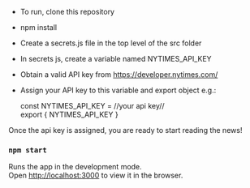 - To run, clone this repository
- npm install
- Create a secrets.js file in the top level of the src folder
- In secrets js, create a variable named NYTIMES_API_KEY
- Obtain a valid API key from https://developer.nytimes.com/
- Assign your API key to this variable and export object e.g.:

  const NYTIMES_API_KEY = //your api key// <br>
  export { NYTIMES_API_KEY }

Once the api key is assigned, you are ready to start reading the news!

### `npm start`

Runs the app in the development mode.<br>
Open [http://localhost:3000](http://localhost:3000) to view it in the browser.



